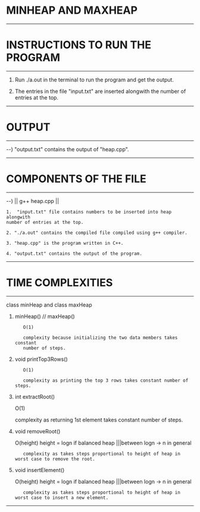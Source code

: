 
# MINHEAP AND MAXHEAP
------------------------------------
# INSTRUCTIONS TO RUN THE PROGRAM
------------------------------------
1. Run ./a.out in the terminal to run the program and get the output.

2. The entries in the file "input.txt" are inserted alongwith the number of entries at the top.

----------------
# OUTPUT
----------------
--)  "output.txt" contains the output of "heap.cpp".

------------------------------------
# COMPONENTS OF THE FILE
------------------------------------

--) || g++ heap.cpp ||

    1.  "input.txt" file contains numbers to be inserted into heap alongwith
	number of entries at the top.

    2. "./a.out" contains the compiled file compiled using g++ compiler.

    3. "heap.cpp" is the program written in C++.

    4. "output.txt" contains the output of the program.


-----------------------------------
# TIME COMPLEXITIES
------------------------------------

class minHeap and class maxHeap

1) minHeap() // maxHeap()

          O(1)

          complexity because initializing the two data members takes constant
          number of steps.

2) void printTop3Rows()

          O(1)

          complexity as printing the top 3 rows takes constant number of steps.

3) int extractRoot()
          
	  O(1)       
	  
	  complexity as returning 1st element takes constant number of steps.

4) void removeRoot()
          
	  O(height)     height = logn if balanced heap |||between logn -> n in general

          complexity as takes steps proportional to height of heap in worst case to remove the root.

5) void insertElement()
          
	  O(height)     height = logn if balanced heap |||between logn -> n in general

          complexity as takes steps proportional to height of heap in worst case to insert a new element.


-------------------------------------------------------------------------------------------------------------------------------------
